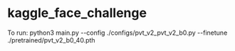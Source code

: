 # kaggle_face_challenge
To run: python3 main.py --config ./configs/pvt_v2_pvt_v2_b0.py --finetune ./pretrained/pvt_v2_b0_40.pth
